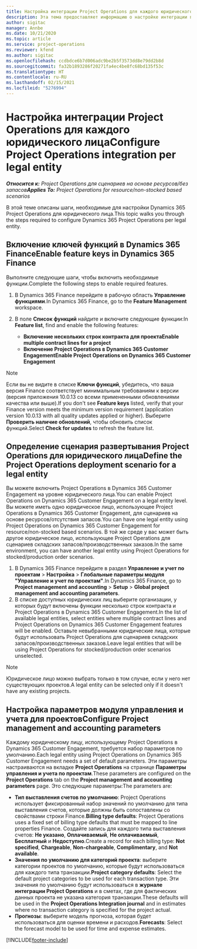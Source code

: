 ```yaml
---
title: Настройка интеграции Project Operations для каждого юридического лица
description: Эта тема предоставляет информацию о настройке интеграции по юридическому лицу в Project Operations.
author: sigitac
manager: Annbe
ms.date: 10/21/2020
ms.topic: article
ms.service: project-operations
ms.reviewer: kfend
ms.author: sigitac
ms.openlocfilehash: ccdbdce6b7d006adc9be2b5f3573dd8e79dd2b8d
ms.sourcegitcommit: fa32b1893286f20271fa4ec4be8fc68bd135f53c
ms.translationtype: HT
ms.contentlocale: ru-RU
ms.lasthandoff: 02/15/2021
ms.locfileid: "5276994"
---
```

# <a name="configure-project-operations-integration-per-legal-entity"></a><span data-ttu-id="5a16d-103">Настройка интеграции Project Operations для каждого юридического лица</span><span class="sxs-lookup"><span data-stu-id="5a16d-103">Configure Project Operations integration per legal entity</span></span> 

<span data-ttu-id="5a16d-104">_**Относится к:** Project Operations для сценариев на основе ресурсов/без запасов_</span><span class="sxs-lookup"><span data-stu-id="5a16d-104">_**Applies To:** Project Operations for resource/non-stocked based scenarios_</span></span>

<span data-ttu-id="5a16d-105">В этой теме описаны шаги, необходимые для настройки Dynamics 365 Project Operations для юридического лица.</span><span class="sxs-lookup"><span data-stu-id="5a16d-105">This topic walks you through the steps required to configure Dynamics 365 Project Operations per legal entity.</span></span>

## <a name="enable-feature-keys-in-dynamics-365-finance"></a><span data-ttu-id="5a16d-106">Включение ключей функций в Dynamics 365 Finance</span><span class="sxs-lookup"><span data-stu-id="5a16d-106">Enable feature keys in Dynamics 365 Finance</span></span>

<span data-ttu-id="5a16d-107">Выполните следующие шаги, чтобы включить необходимые функции.</span><span class="sxs-lookup"><span data-stu-id="5a16d-107">Complete the following steps to enable required features.</span></span>

1. <span data-ttu-id="5a16d-108">В Dynamics 365 Finance перейдите в рабочую область **Управление функциями**.</span><span class="sxs-lookup"><span data-stu-id="5a16d-108">In Dynamics 365 Finance, go to the **Feature Management** workspace.</span></span>
2. <span data-ttu-id="5a16d-109">В поле **Список функций** найдите и включите следующие функции:</span><span class="sxs-lookup"><span data-stu-id="5a16d-109">In **Feature list**, find and enable the following features:</span></span>
  
    - <span data-ttu-id="5a16d-110">**Включение нескольких строк контракта для проекта**</span><span class="sxs-lookup"><span data-stu-id="5a16d-110">**Enable multiple contract lines for a project**</span></span>
    - <span data-ttu-id="5a16d-111">**Включение Project Operations в Dynamics 365 Customer Engagement**</span><span class="sxs-lookup"><span data-stu-id="5a16d-111">**Enable Project Operations on Dynamics 365 Customer Engagement**</span></span>

> [!NOTE]
> <span data-ttu-id="5a16d-112">Если вы не видите в списке **Ключи функций**, убедитесь, что ваша версия Finance соответствует минимальным требованиям к версии (версия приложения 10.0.13 со всеми примененными обновлениями качества или выше).</span><span class="sxs-lookup"><span data-stu-id="5a16d-112">If you don't see **Feature keys** listed, verify that your Finance version meets the minimum version requirement (application version 10.0.13 with all quality updates applied or higher).</span></span> <span data-ttu-id="5a16d-113">Выберите **Проверить наличие обновлений**, чтобы обновить список функций.</span><span class="sxs-lookup"><span data-stu-id="5a16d-113">Select **Check for updates** to refresh the feature list.</span></span>

## <a name="define-the-project-operations-deployment-scenario-for-a-legal-entity"></a><span data-ttu-id="5a16d-114">Определение сценария развертывания Project Operations для юридического лица</span><span class="sxs-lookup"><span data-stu-id="5a16d-114">Define the Project Operations deployment scenario for a legal entity</span></span>

<span data-ttu-id="5a16d-115">Вы можете включить Project Operations в Dynamics 365 Customer Engagement на уровне юридического лица.</span><span class="sxs-lookup"><span data-stu-id="5a16d-115">You can enable Project Operations on Dynamics 365 Customer Engagement on a legal entity level.</span></span> <span data-ttu-id="5a16d-116">Вы можете иметь одно юридическое лицо, использующее Project Operations в Dynamics 365 Customer Engagement, для сценариев на основе ресурсов/отсутствия запасов.</span><span class="sxs-lookup"><span data-stu-id="5a16d-116">You can have one legal entity using Project Operations on Dynamics 365 Customer Engagement for resource/non-stocked based scenarios.</span></span> <span data-ttu-id="5a16d-117">В той же среде у вас может быть другое юридическое лицо, использующее Project Operations для сценариев складских запасов/производственных заказов.</span><span class="sxs-lookup"><span data-stu-id="5a16d-117">In the same environment, you can have another legal entity using Project Operations for stocked/production order scenarios.</span></span>

1. <span data-ttu-id="5a16d-118">В Dynamics 365 Finance перейдите в раздел **Управление и учет по проектам** > **Настройка** > **Глобальные параметры модуля "Управление и учет по проектам"**.</span><span class="sxs-lookup"><span data-stu-id="5a16d-118">In Dynamics 365 Finance, go to **Project management and accounting** > **Setup** > **Global project management and accounting parameters**.</span></span>
2. <span data-ttu-id="5a16d-119">В списке доступных юридических лиц выберите организации, у которых будут включены функции несколько строк контракта и Project Operations в Dynamics 365 Customer Engagement.</span><span class="sxs-lookup"><span data-stu-id="5a16d-119">In the list of available legal entities, select entities where multiple contract lines and Project Operations on Dynamics 365 Customer Engagement features will be enabled.</span></span> <span data-ttu-id="5a16d-120">Оставьте невыбранными юридические лица, которые будут использовать Project Operations для сценариев складских запасов/производственных заказов.</span><span class="sxs-lookup"><span data-stu-id="5a16d-120">Leave legal entities that will be using Project Operations for stocked/production order scenarios unselected.</span></span>

> [!NOTE]
> <span data-ttu-id="5a16d-121">Юридическое лицо можно выбрать только в том случае, если у него нет существующих проектов.</span><span class="sxs-lookup"><span data-stu-id="5a16d-121">A legal entity can be selected only if it doesn't have any existing projects.</span></span>

## <a name="configure-project-management-and-accounting-parameters"></a><span data-ttu-id="5a16d-122">Настройка параметров модуля управления и учета для проектов</span><span class="sxs-lookup"><span data-stu-id="5a16d-122">Configure Project management and accounting parameters</span></span>

<span data-ttu-id="5a16d-123">Каждому юридическому лицу, использующему Project Operations в Dynamics 365 Customer Engagement, требуется набор параметров по умолчанию.</span><span class="sxs-lookup"><span data-stu-id="5a16d-123">Each legal entity using Project Operations on Dynamics 365 Customer Engagement needs a set of default parameters.</span></span> <span data-ttu-id="5a16d-124">Эти параметры настраиваются на вкладке **Project Operations** на странице **Параметры управления и учета по проектам**.</span><span class="sxs-lookup"><span data-stu-id="5a16d-124">These parameters are configured on the **Project Operations** tab on the **Project management and accounting parameters** page.</span></span> <span data-ttu-id="5a16d-125">Это следующие параметры:</span><span class="sxs-lookup"><span data-stu-id="5a16d-125">The parameters are:</span></span>

  - <span data-ttu-id="5a16d-126">**Тип выставления счетов по умолчанию**: Project Operations использует фиксированный набор значений по умолчанию для типа выставления счетов, которые должны быть сопоставлены со свойствами строки Finance.</span><span class="sxs-lookup"><span data-stu-id="5a16d-126">**Billing type defaults**: Project Operations uses a fixed set of billing type defaults that must be mapped to line properties Finance.</span></span> <span data-ttu-id="5a16d-127">Создайте запись для каждого типа выставления счетов: **Не указано**, **Оплачиваемый**, **Не оплачиваемый**, **Бесплатный** и **Недоступно**.</span><span class="sxs-lookup"><span data-stu-id="5a16d-127">Create a record for each billing type: **Not specified**, **Chargeable**, **Non-chargeable**, **Complimentary**, and **Not available**.</span></span>
  - <span data-ttu-id="5a16d-128">**Значения по умолчанию для категорий проекта**: выберите категории проектов по умолчанию, которые будут использоваться для каждого типа транзакции.</span><span class="sxs-lookup"><span data-stu-id="5a16d-128">**Project category defaults**: Select the default project categories to be used for each transaction type.</span></span> <span data-ttu-id="5a16d-129">Эти значения по умолчанию будут использоваться в **журнале интеграции Project Operations** и в сметах, где для фактических данных проекта не указана категория транзакции.</span><span class="sxs-lookup"><span data-stu-id="5a16d-129">These defaults will be used in the **Project Operations Integration journal** and in estimates where no transaction category is specified for the project actual.</span></span>
  - <span data-ttu-id="5a16d-130">**Прогнозы**: выберите модель прогноза, которая будет использоваться для оценки времени и расходов.</span><span class="sxs-lookup"><span data-stu-id="5a16d-130">**Forecasts**: Select the forecast model to be used for time and expense estimates.</span></span>


[!INCLUDE[footer-include](../includes/footer-banner.md)]